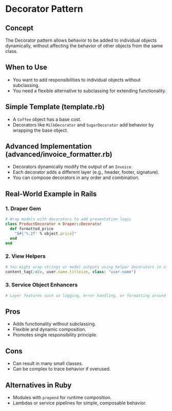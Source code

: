 # Decorator Pattern

## Concept

The Decorator pattern allows behavior to be added to individual objects dynamically, without affecting the behavior of other objects from the same class.

## When to Use
- You want to add responsibilities to individual objects without subclassing.
- You need a flexible alternative to subclassing for extending functionality.

## Simple Template (template.rb)
- A `Coffee` object has a base cost.
- Decorators like `MilkDecorator` and `SugarDecorator` add behavior by wrapping the base object.

## Advanced Implementation (advanced/invoice_formatter.rb)
- Decorators dynamically modify the output of an `Invoice`.
- Each decorator adds a different layer (e.g., header, footer, signature).
- You can compose decorators in any order and combination.

## Real-World Example in Rails

### 1. Draper Gem
```ruby
# Wrap models with decorators to add presentation logic
class ProductDecorator < Draper::Decorator
  def formatted_price
    "$#{'%.2f' % object.price}"
  end
end
```

### 2. View Helpers
```ruby
# You might wrap strings or model outputs using helper decorators in views
content_tag(:div, user.name.titleize, class: "user-name")
```

### 3. Service Object Enhancers
```ruby
# Layer features such as logging, error handling, or formatting around a core service
```

## Pros
- Adds functionality without subclassing.
- Flexible and dynamic composition.
- Promotes single responsibility principle.

## Cons
- Can result in many small classes.
- Can be complex to trace behavior if overused.

## Alternatives in Ruby
- Modules with `prepend` for runtime composition.
- Lambdas or service pipelines for simple, composable behavior.